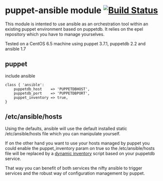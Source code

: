 # puppet-ansible module [![Build Status](https://travis-ci.org/visibilityspots/puppet-ansible.svg?branch=master)](https://travis-ci.org/visibilityspots/puppet-ansible)

This module is intented to use ansible as an orchestration tool within an existing puppet environment based on puppetdb. It relies on the epel repository which you have to manage yourselves.

Tested on a CentOS 6.5 machine using puppet 3.7.1, puppetdb 2.2 and ansible 1.7

## puppet

include ansible

```puppet
class { 'ansible':
	puppetdb_host    => 'PUPPETDBHOST',
	puppetdb_port    => 'PUPPETDBPORT',
	puppet_inventory => true,
}
```

## /etc/ansible/hosts

Using the defaults, ansible will use the default installed static /etc/ansible/hosts file which you can manipulate yourself.

If on the other hand you want to use your hosts managed by puppet you could enable the puppet_inventory param on true so the /etc/ansible/hosts file will be replaced by a [dynamic inventory](https://github.com/visibilityspots/ansible-puppet-inventory) script based on your puppetdb service.

That way you can benefit of both services the nifty ansible to trigger services and the robust way of configuration management by puppet.
